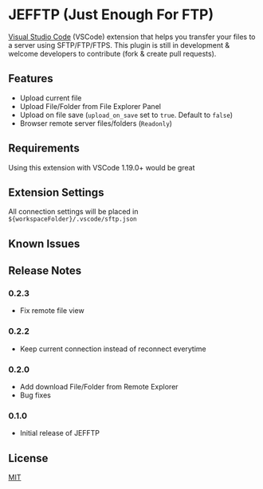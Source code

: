 # JEFFTP (Just Enough For FTP)

[Visual Studio Code](http://code.visualstudio.com) (VSCode) extension that helps you transfer your files to a server using SFTP/FTP/FTPS.
This plugin is still in development & welcome developers to contribute (fork & create pull requests).

## Features

* Upload current file
* Upload File/Folder from File Explorer Panel
* Upload on file save (`upload_on_save` set to `true`. Default to `false`)
* Browser remote server files/folders (`Readonly`)

## Requirements

Using this extension with VSCode 1.19.0+ would be great

## Extension Settings

All connection settings will be placed in `${workspaceFolder}/.vscode/sftp.json`

## Known Issues


## Release Notes

### 0.2.3

* Fix remote file view

### 0.2.2

* Keep current connection instead of reconnect everytime

### 0.2.0

* Add download File/Folder from Remote Explorer
* Bug fixes

### 0.1.0

* Initial release of JEFFTP

## License
[MIT](https://github.com/CasperPas/jefftp/blob/master/LICENSE)
